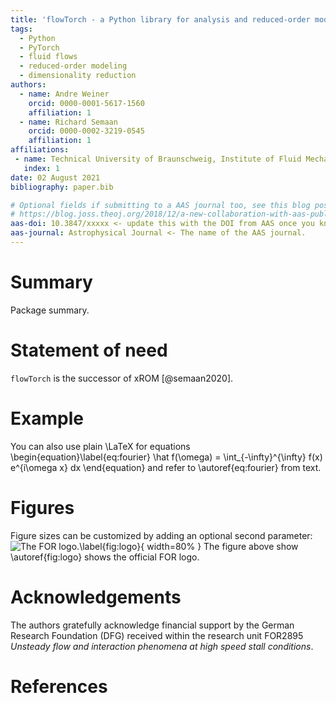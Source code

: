 ```yaml
---
title: 'flowTorch - a Python library for analysis and reduced-order modeling of fluid flows'
tags:
  - Python
  - PyTorch
  - fluid flows
  - reduced-order modeling
  - dimensionality reduction
authors:
  - name: Andre Weiner
    orcid: 0000-0001-5617-1560
    affiliation: 1
  - name: Richard Semaan
    orcid: 0000-0002-3219-0545
    affiliation: 1
affiliations:
 - name: Technical University of Braunschweig, Institute of Fluid Mechanics
   index: 1
date: 02 August 2021
bibliography: paper.bib

# Optional fields if submitting to a AAS journal too, see this blog post:
# https://blog.joss.theoj.org/2018/12/a-new-collaboration-with-aas-publishing
aas-doi: 10.3847/xxxxx <- update this with the DOI from AAS once you know it.
aas-journal: Astrophysical Journal <- The name of the AAS journal.
---
```


# Summary

Package summary.

# Statement of need

`flowTorch` is the successor of xROM [@semaan2020]. 

# Example

You can also use plain \LaTeX for equations
\begin{equation}\label{eq:fourier}
\hat f(\omega) = \int_{-\infty}^{\infty} f(x) e^{i\omega x} dx
\end{equation}
and refer to \autoref{eq:fourier} from text.

# Figures

Figure sizes can be customized by adding an optional second parameter:
![The FOR logo.\label{fig:logo}](media/for2895_logo.png){ width=80% }
The figure above show \autoref{fig:logo} shows the official FOR logo.

# Acknowledgements

The authors gratefully acknowledge financial support by the German Research Foundation (DFG) received within the research unit FOR2895 *Unsteady flow and interaction phenomena at high speed stall conditions*.

# References